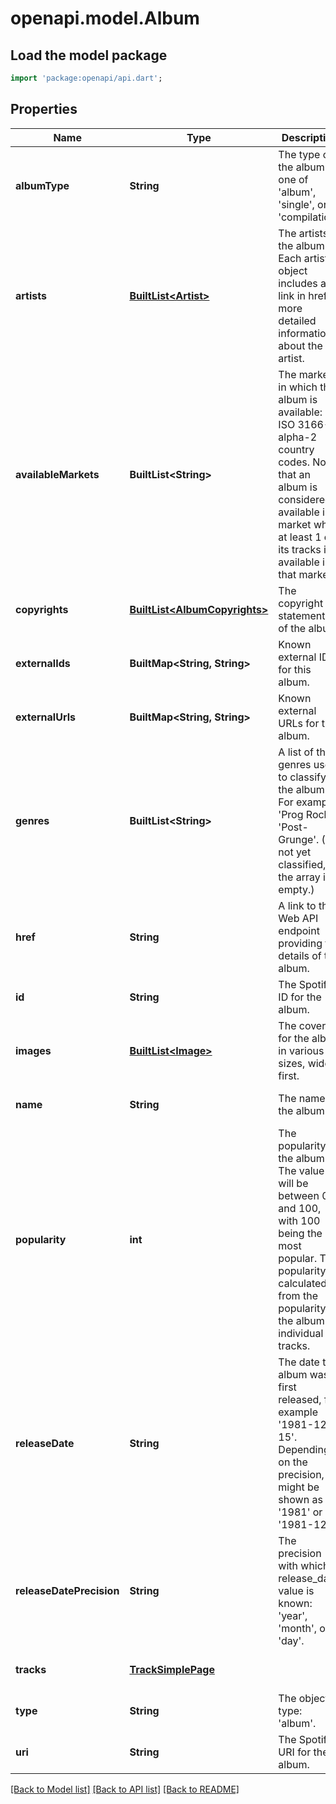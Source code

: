 # openapi.model.Album

## Load the model package
```dart
import 'package:openapi/api.dart';
```

## Properties
Name | Type | Description | Notes
------------ | ------------- | ------------- | -------------
**albumType** | **String** | The type of the album: one of &#39;album&#39;, &#39;single&#39;, or &#39;compilation&#39;. | [optional] [default to null]
**artists** | [**BuiltList&lt;Artist&gt;**](Artist.md) | The artists of the album. Each artist object includes a link in href to more detailed information about the artist. | [optional] [default to const []]
**availableMarkets** | **BuiltList&lt;String&gt;** | The markets in which the album is available: ISO 3166-1 alpha-2 country codes. Note that an album is considered available in a market when at least 1 of its tracks is available in that market. | [optional] [default to const []]
**copyrights** | [**BuiltList&lt;AlbumCopyrights&gt;**](AlbumCopyrights.md) | The copyright statements of the album. | [optional] [default to const []]
**externalIds** | **BuiltMap&lt;String, String&gt;** | Known external IDs for this album. | [optional] [default to const {}]
**externalUrls** | **BuiltMap&lt;String, String&gt;** | Known external URLs for this album. | [optional] [default to const {}]
**genres** | **BuiltList&lt;String&gt;** | A list of the genres used to classify the album. For example: &#39;Prog Rock&#39;, &#39;Post-Grunge&#39;. (If not yet classified, the array is empty.) | [optional] [default to const []]
**href** | **String** | A link to the Web API endpoint providing full details of the album. | [optional] [default to null]
**id** | **String** | The Spotify ID for the album. | [optional] [default to null]
**images** | [**BuiltList&lt;Image&gt;**](Image.md) | The cover art for the album in various sizes, widest first. | [optional] [default to const []]
**name** | **String** | The name of the album. | [optional] [default to null]
**popularity** | **int** | The popularity of the album. The value will be between 0 and 100, with 100 being the most popular. The popularity is calculated from the popularity of the album&#39;s individual tracks. | [optional] [default to null]
**releaseDate** | **String** | The date the album was first released, for example &#39;1981-12-15&#39;. Depending on the precision, it might be shown as &#39;1981&#39; or &#39;1981-12&#39;. | [optional] [default to null]
**releaseDatePrecision** | **String** | The precision with which release_date value is known: &#39;year&#39;, &#39;month&#39;, or &#39;day&#39;. | [optional] [default to null]
**tracks** | [**TrackSimplePage**](TrackSimplePage.md) |  | [optional] [default to null]
**type** | **String** | The object type: &#39;album&#39;. | [optional] [default to null]
**uri** | **String** | The Spotify URI for the album. | [optional] [default to null]

[[Back to Model list]](../README.md#documentation-for-models) [[Back to API list]](../README.md#documentation-for-api-endpoints) [[Back to README]](../README.md)


